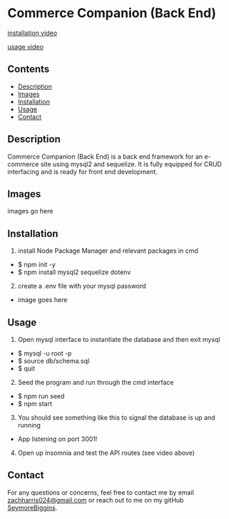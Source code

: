 # Commerce Companion (Back End)

[installation video](https://drive.google.com/file/d/1kGAq4NAqsSf2Oaz3Z0QR2K92EL9MApdi/view)

[usage video](https://drive.google.com/file/d/1-8xcIJUQ6Zudah2bU-KO_wkMIz8D15WZ/view)

## Contents

* [Description](#description)
* [Images](#images)
* [Installation](#installation)
* [Usage](#usage)
* [Contact](#contact)

## Description
Commerce Companion (Back End) is a back end framework for an e-commerce site using mysql2 and sequelize. It is fully equipped for CRUD interfacing and is ready for front end development.

## Images
images go here

## Installation
1. install Node Package Manager and relevant packages in cmd
  * $ npm init -y
  * $ npm install mysql2 sequelize dotenv

2. create a .env file with your mysql password
  * image goes here

## Usage
1. Open mysql interface to instantiate the database and then exit mysql
  * $ mysql -u root -p
  * $ source db/schema.sql
  * $ quit

2. Seed the program and run through the cmd interface
  * $ npm run seed
  * $ npm start

3. You should see something like this to signal the database is up and running
  * App listening on port 3001!

4. Open up insomnia and test the API routes (see video above)

## Contact
For any questions or concerns, feel free to contact me by email [zachharris024@gmail.com](mailto:zachharris024@gmail.com) or reach out to me on my gitHub [SeymoreBiggins](https://https://github.com/SeymoreBiggins).